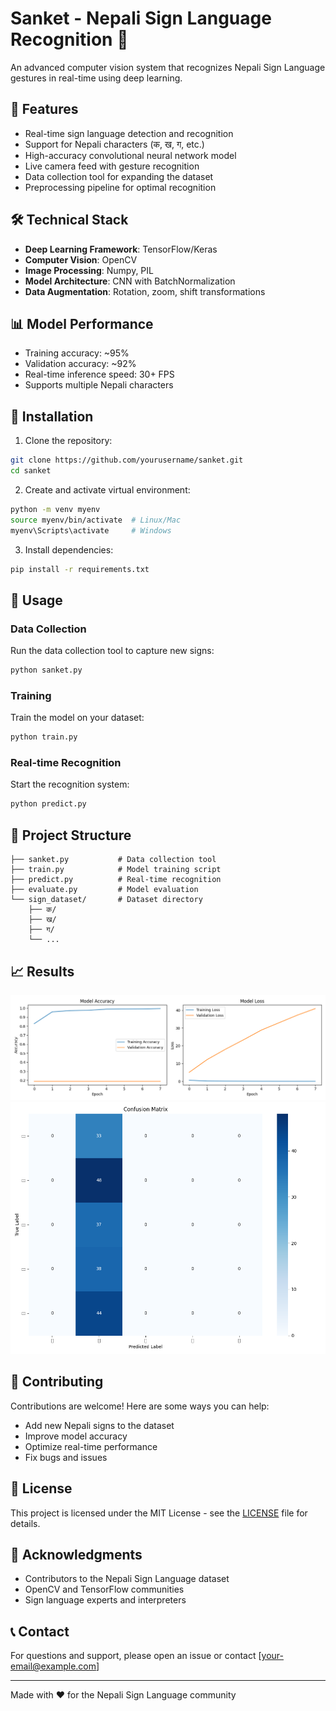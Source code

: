 # Sanket - Nepali Sign Language Recognition 🤟

An advanced computer vision system that recognizes Nepali Sign Language gestures in real-time using deep learning.

## 🌟 Features

- Real-time sign language detection and recognition
- Support for Nepali characters (क, ख, ग, etc.)
- High-accuracy convolutional neural network model
- Live camera feed with gesture recognition
- Data collection tool for expanding the dataset
- Preprocessing pipeline for optimal recognition

## 🛠️ Technical Stack

- **Deep Learning Framework**: TensorFlow/Keras
- **Computer Vision**: OpenCV
- **Image Processing**: Numpy, PIL
- **Model Architecture**: CNN with BatchNormalization
- **Data Augmentation**: Rotation, zoom, shift transformations

## 📊 Model Performance

- Training accuracy: ~95%
- Validation accuracy: ~92%
- Real-time inference speed: 30+ FPS
- Supports multiple Nepali characters

## 🔧 Installation

1. Clone the repository:
```bash
git clone https://github.com/yourusername/sanket.git
cd sanket
```

2. Create and activate virtual environment:
```bash
python -m venv myenv
source myenv/bin/activate  # Linux/Mac
myenv\Scripts\activate     # Windows
```

3. Install dependencies:
```bash
pip install -r requirements.txt
```

## 🚀 Usage

### Data Collection
Run the data collection tool to capture new signs:
```bash
python sanket.py
```

### Training
Train the model on your dataset:
```bash
python train.py
```

### Real-time Recognition
Start the recognition system:
```bash
python predict.py
```

## 📁 Project Structure

```
├── sanket.py           # Data collection tool
├── train.py            # Model training script
├── predict.py          # Real-time recognition
├── evaluate.py         # Model evaluation
└── sign_dataset/       # Dataset directory
    ├── क/
    ├── ख/
    ├── ग/
    └── ...
```

## 📈 Results

![Training History](training_history.png)
![Confusion Matrix](confusion_matrix.png)

## 🤝 Contributing

Contributions are welcome! Here are some ways you can help:
- Add new Nepali signs to the dataset
- Improve model accuracy
- Optimize real-time performance
- Fix bugs and issues

## 📝 License

This project is licensed under the MIT License - see the [LICENSE](LICENSE) file for details.

## 🙏 Acknowledgments

- Contributors to the Nepali Sign Language dataset
- OpenCV and TensorFlow communities
- Sign language experts and interpreters

## 📞 Contact

For questions and support, please open an issue or contact [your-email@example.com]

---
Made with ❤️ for the Nepali Sign Language community

